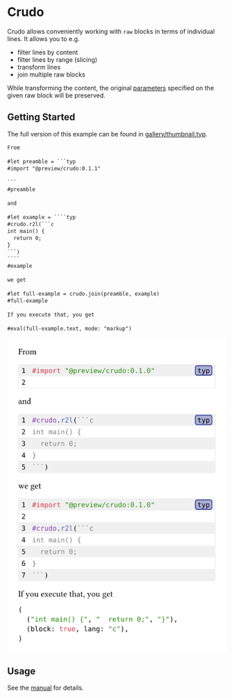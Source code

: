 # Crudo

Crudo allows conveniently working with `raw` blocks in terms of individual lines. It allows you to e.g.

- filter lines by content
- filter lines by range (slicing)
- transform lines
- join multiple raw blocks

While transforming the content, the original [parameters](https://typst.app/docs/reference/text/raw/#parameters) specified on the given raw block will be preserved.

## Getting Started

The full version of this example can be found in [gallery/thumbnail.typ](gallery/thumbnail.typ).

`````typ
From

#let preamble = ```typ
#import "@preview/crudo:0.1.1"

```
#preamble

and

#let example = ````typ
#crudo.r2l(```c
int main() {
  return 0;
}
```)
````
#example

we get

#let full-example = crudo.join(preamble, example)
#full-example

If you execute that, you get

#eval(full-example.text, mode: "markup")
`````

![Example](./thumbnail.png)

## Usage

See the [manual](docs/manual.pdf) for details.
